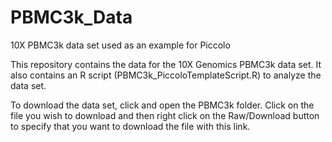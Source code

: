 # PBMC3k_Data

10X PBMC3k data set used as an example for Piccolo

This repository contains the data for the 10X Genomics PBMC3k data set. It also contains an R script (PBMC3k_PiccoloTemplateScript.R) to analyze the data set.

To download the data set, click and open the PBMC3k folder. Click on the file you wish to download and then right click on the Raw/Download button to specify that you want to download the file with this link. 




